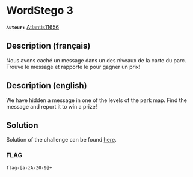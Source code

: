 # WordStego 3
**`Auteur:`** [Atlantis11656](https://github.com/MassinissaDjellouli)

## Description (français)
Nous avons caché un message dans un des niveaux de la carte du parc. Trouve le message et rapporte le pour gagner un prix!
## Description (english)
We have hidden a message in one of the levels of the park map. Find the message and report it to win a prize!
## Solution
Solution of the challenge can be found [here](./Solution/WRITEUP.MD).

### FLAG
`flag-[a-zA-Z0-9]+`